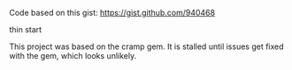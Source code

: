 Code based on this gist: https://gist.github.com/940468

thin start

This project was based on the cramp gem. It is stalled until issues get fixed with the gem, which looks unlikely.